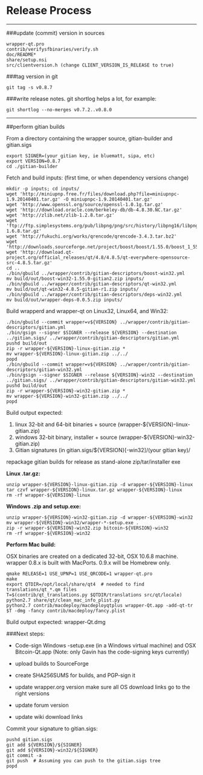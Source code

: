 Release Process
====================

* * *

###update (commit) version in sources


	wrapper-qt.pro
	contrib/verifysfbinaries/verify.sh
	doc/README*
	share/setup.nsi
	src/clientversion.h (change CLIENT_VERSION_IS_RELEASE to true)

###tag version in git

	git tag -s v0.8.7

###write release notes. git shortlog helps a lot, for example:

	git shortlog --no-merges v0.7.2..v0.8.0

* * *

##perform gitian builds

 From a directory containing the wrapper source, gitian-builder and gitian.sigs
  
	export SIGNER=(your gitian key, ie bluematt, sipa, etc)
	export VERSION=0.8.7
	cd ./gitian-builder

 Fetch and build inputs: (first time, or when dependency versions change)

	mkdir -p inputs; cd inputs/
	wget 'http://miniupnp.free.fr/files/download.php?file=miniupnpc-1.9.20140401.tar.gz' -O miniupnpc-1.9.20140401.tar.gz'
	wget 'http://www.openssl.org/source/openssl-1.0.1g.tar.gz'
	wget 'http://download.oracle.com/berkeley-db/db-4.8.30.NC.tar.gz'
	wget 'http://zlib.net/zlib-1.2.8.tar.gz'
	wget 'ftp://ftp.simplesystems.org/pub/libpng/png/src/history/libpng16/libpng-1.6.8.tar.gz'
	wget 'http://fukuchi.org/works/qrencode/qrencode-3.4.3.tar.bz2'
	wget 'http://downloads.sourceforge.net/project/boost/boost/1.55.0/boost_1_55_0.tar.bz2'
	wget 'http://download.qt-project.org/official_releases/qt/4.8/4.8.5/qt-everywhere-opensource-src-4.8.5.tar.gz'
	cd ..
	./bin/gbuild ../wrapper/contrib/gitian-descriptors/boost-win32.yml
	mv build/out/boost-win32-1.55.0-gitian2.zip inputs/
	./bin/gbuild ../wrapper/contrib/gitian-descriptors/qt-win32.yml
	mv build/out/qt-win32-4.8.5-gitian-r1.zip inputs/
	./bin/gbuild ../wrapper/contrib/gitian-descriptors/deps-win32.yml
	mv build/out/wrapper-deps-0.0.5.zip inputs/

 Build wrapperd and wrapper-qt on Linux32, Linux64, and Win32:
  
	./bin/gbuild --commit wrapper=v${VERSION} ../wrapper/contrib/gitian-descriptors/gitian.yml
	./bin/gsign --signer $SIGNER --release ${VERSION} --destination ../gitian.sigs/ ../wrapper/contrib/gitian-descriptors/gitian.yml
	pushd build/out
	zip -r wrapper-${VERSION}-linux-gitian.zip *
	mv wrapper-${VERSION}-linux-gitian.zip ../../
	popd
	./bin/gbuild --commit wrapper=v${VERSION} ../wrapper/contrib/gitian-descriptors/gitian-win32.yml
	./bin/gsign --signer $SIGNER --release ${VERSION}-win32 --destination ../gitian.sigs/ ../wrapper/contrib/gitian-descriptors/gitian-win32.yml
	pushd build/out
	zip -r wrapper-${VERSION}-win32-gitian.zip *
	mv wrapper-${VERSION}-win32-gitian.zip ../../
	popd

  Build output expected:

  1. linux 32-bit and 64-bit binaries + source (wrapper-${VERSION}-linux-gitian.zip)
  2. windows 32-bit binary, installer + source (wrapper-${VERSION}-win32-gitian.zip)
  3. Gitian signatures (in gitian.sigs/${VERSION}[-win32]/(your gitian key)/

repackage gitian builds for release as stand-alone zip/tar/installer exe

**Linux .tar.gz:**

	unzip wrapper-${VERSION}-linux-gitian.zip -d wrapper-${VERSION}-linux
	tar czvf wrapper-${VERSION}-linux.tar.gz wrapper-${VERSION}-linux
	rm -rf wrapper-${VERSION}-linux

**Windows .zip and setup.exe:**

	unzip wrapper-${VERSION}-win32-gitian.zip -d wrapper-${VERSION}-win32
	mv wrapper-${VERSION}-win32/wrapper-*-setup.exe .
	zip -r wrapper-${VERSION}-win32.zip bitcoin-${VERSION}-win32
	rm -rf wrapper-${VERSION}-win32

**Perform Mac build:**

  OSX binaries are created on a dedicated 32-bit, OSX 10.6.8 machine.
  wrapper 0.8.x is built with MacPorts.  0.9.x will be Homebrew only.

	qmake RELEASE=1 USE_UPNP=1 USE_QRCODE=1 wrapper-qt.pro
	make
	export QTDIR=/opt/local/share/qt4  # needed to find translations/qt_*.qm files
	T=$(contrib/qt_translations.py $QTDIR/translations src/qt/locale)
	python2.7 share/qt/clean_mac_info_plist.py
	python2.7 contrib/macdeploy/macdeployqtplus wrapper-Qt.app -add-qt-tr $T -dmg -fancy contrib/macdeploy/fancy.plist

 Build output expected: wrapper-Qt.dmg

###Next steps:

* Code-sign Windows -setup.exe (in a Windows virtual machine) and
  OSX Bitcoin-Qt.app (Note: only Gavin has the code-signing keys currently)

* upload builds to SourceForge

* create SHA256SUMS for builds, and PGP-sign it

* update wrapper.org version
  make sure all OS download links go to the right versions

* update forum version

* update wiki download links



Commit your signature to gitian.sigs:

	pushd gitian.sigs
	git add ${VERSION}/${SIGNER}
	git add ${VERSION}-win32/${SIGNER}
	git commit -a
	git push  # Assuming you can push to the gitian.sigs tree
	popd

